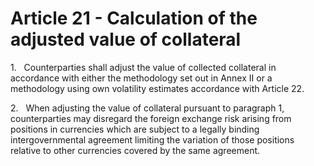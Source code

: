 # Article 21 - Calculation of the adjusted value of collateral


1.   Counterparties shall adjust the value of collected collateral in accordance with either the methodology set out in Annex II or a methodology using own volatility estimates accordance with Article 22.

2.   When adjusting the value of collateral pursuant to paragraph 1, counterparties may disregard the foreign exchange risk arising from positions in currencies which are subject to a legally binding intergovernmental agreement limiting the variation of those positions relative to other currencies covered by the same agreement.

